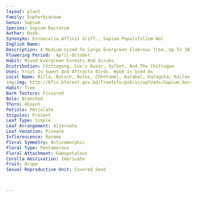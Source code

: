 ```yaml
---
layout: plant
Family: Euphorbiaceae
Genus: Sapium
Species: Sapium Baccatum
Author: Roxb.
Synonyms: Excoecaria Affinis Griff., Sapium Populifolium Wal
English Name: 
Description: A Medium-sized To Large Evergreen Glabrous Tree, Up To 30 M High, Young Leaves And Twigs Copper-reddish, Bark Dark Brown, Closely Vertically Fissured, Inside Cream-coloured Or Light Chocolate In Old Trees. Leaves Stipulate, Stipules Oblong, C 12 Mm Long, Early Caducous, Petiolate, Petioles 3.0-7.5 Cm Long, Eglandular, Reddish, Leaf Blade Ovate Or Ovate-lanceolate, 5-12 Ã— 3-7 Cm, Finely Acuminate, Base Rounded, Margin Entire, Sub-coriaceous, Glabrous Above, Glaucous Beneath, Orange-red When Young But Turn Yellow Before Falling, Lateral Veins 8-12 Pairs, Sometimes With Discoid Glands Near Leaf Base And Margin. Inflorescence 9-14 Cm Long, Rachis Bearing Clusters Of Glands Between Flowers. Flowers In Terminal, Spiciform Racemes, Shortly Pedicellate, Yellowish, Bracts Broadly Ovate, Acute. Male Flowers Minute, Calyx Irregularly Dentate, Stamens 2, Included, Filaments Free, Short, Anthers Basifixed, Extrorse, Dehiscing Longitudinally, Reddish. Female Flowers With 3-lobed Calyx, Ovary Ovoid, 2-celled, Smooth, Styles 2, Simple And Free To The Base, Stigma Revolute. Fruit A Berry, Subglobose, 8-13 Mm Long, Fleshy, Purple, 1-2 Seeded.
Flowering Period:  April-October
Habit: Mixed Evergreen Forests And Scrubs.
Distribution: Chittagong, Cox's Bazar, Sylhet, And The Chittagon
Uses: Fruit Is Sweet And Attracts Birds. Wood Is Used As
Local Name: Billa, Boloch, Bolos, Chhotomel, Kalabel, Kalagota, Koilan, 
img:img: http://bfis.bforest.gov.bd/TreeInfo/public/uploads/Sapium_baccatum1.gif
Habit: Tree
Bark Texture: Fissured
Bole: Branched
Thorn: Absent
Petiole: Petiolate
Stipules: Present
Leaf Type: Simple
Leaf Arrangement: Alternate
Leaf Venation: Pinnate
Inflorescence: Raceme
Floral Symmetry: Actinomorphic
Floral Type: Pentamerous
Floral Attachment: Gamopetalous
Corolla Aestivation: Imbricate
Fruit: Drupe
Sexual Reproductive Unit: Covered Seed



---
```


